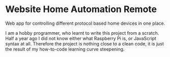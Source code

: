 # Website Home Automation Remote
Web app for controlling different protocol based home devices in one place.

I am a hobby programmer, who learnt to write this project from a scratch. Half a year ago I did not know either what Raspberry Pi is, or JavaScript syntax at all. Therefore the project is nothing close to a clean code, it is just the result of my how-to-code learning curve steepening.
